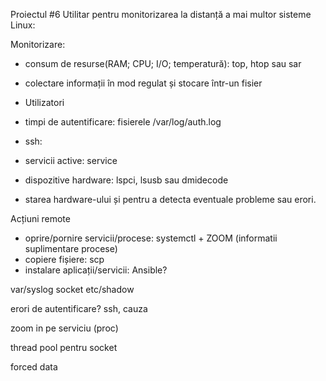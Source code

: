 Proiectul #6 Utilitar pentru monitorizarea la distanță a mai multor sisteme Linux:

Monitorizare:
* consum de resurse(RAM; CPU; I/O; temperatură): top, htop sau sar 
* colectare informații în mod regulat și stocare într-un fisier

* Utilizatori
* timpi de autentificare:  fisierele /var/log/auth.log
* ssh: 
* servicii active: service

* dispozitive hardware: lspci, lsusb sau dmidecode 
* starea hardware-ului și pentru a detecta eventuale probleme sau erori.

Acțiuni remote
* oprire/pornire servicii/procese: systemctl + ZOOM (informatii suplimentare procese)
* copiere fișiere: scp
* instalare aplicații/servicii: Ansible?

var/syslog
socket
etc/shadow

erori de autentificare? ssh, cauza

zoom in pe serviciu (proc)

thread pool pentru socket

forced data